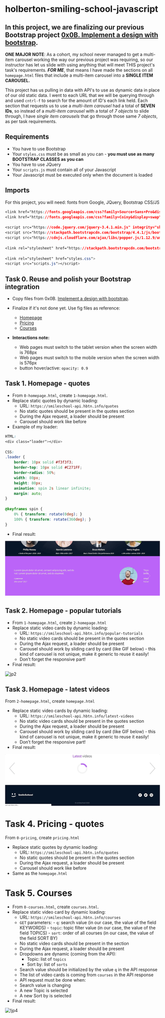 # holberton-smiling-school-javascript

## In this project, we are finalizing our previous Bootstrap project [0x0B. Implement a design with bootstrap](https://github.com/tayloradam1999/holberton-smiling-school).  
  
**ONE MAJOR NOTE**: As a cohort, my school never managed to get a multi-item carousel working the way our previous project was requiring, so our instructor has let us slide with using anything that will meet THIS project's task's requirements. ***FOR ME***, that means I have made the sections on all ```homepage.html``` files that include a multi-item carousel into a **SINGLE ITEM CAROUSEL.** 

This project has us pulling in data with API's to use as dynamic data in place of our old static data. I went to each URL that we will be querying through and used ```cntrl-f``` to search for the amount of ID's each link held. Each section that requests us to use a *multi-item carousel* had a total of **SEVEN IDs**, so instead of a *multi-item carousel* with a total of *7 objects* to slide through, I have *single item carousels* that go through those same *7 objects*, as per task requirements. 
  
## **Requirements**
- You have to use Bootstrap  
- Your ```styles.css``` must be as small as you can - **you must use as many BOOTSTRAP CLASSES as you can**  
- You have to use JQuery  
- Your ```scripts.js``` must contain all of your Javascript 
- Your Javascript must be executed only when the document is loaded
  
## **Imports**  
For this project, you will need: fonts from Google, JQuery, Bootstrap CSS/JS  
```css
<link href="https://fonts.googleapis.com/css?family=Source+Sans+Pro&display=swap" rel="stylesheet">
<link href="https://fonts.googleapis.com/css?family=Coiny&display=swap" rel="stylesheet">

<script src="https://code.jquery.com/jquery-3.4.1.min.js" integrity="sha256-CSXorXvZcTkaix6Yvo6HppcZGetbYMGWSFlBw8HfCJo=" crossorigin="anonymous"></script>
<script src="https://stackpath.bootstrapcdn.com/bootstrap/4.4.1/js/bootstrap.min.js" integrity="sha384-wfSDF2E50Y2D1uUdj0O3uMBJnjuUD4Ih7YwaYd1iqfktj0Uod8GCExl3Og8ifwB6" crossorigin="anonymous"></script>
<script src="https://cdnjs.cloudflare.com/ajax/libs/popper.js/1.12.9/umd/popper.min.js" integrity="sha384-ApNbgh9B+Y1QKtv3Rn7W3mgPxhU9K/ScQsAP7hUibX39j7fakFPskvXusvfa0b4Q" crossorigin="anonymous"></script>

<link rel="stylesheet" href="https://stackpath.bootstrapcdn.com/bootstrap/4.4.1/css/bootstrap.min.css" integrity="sha384-Vkoo8x4CGsO3+Hhxv8T/Q5PaXtkKtu6ug5TOeNV6gBiFeWPGFN9MuhOf23Q9Ifjh" crossorigin="anonymous">

<link rel="stylesheet" href="styles.css">
<script src="scripts.js"></script>
```  
  
## Task 0. Reuse and polish your Bootstrap integration  
  
- Copy files from 0x0B. [Implement a design with bootstrap](https://github.com/tayloradam1999/holberton-smiling-school).  
- Finalize if it's not done yet. Use fig files as reference:  
  -  [Homepage](https://intranet.hbtn.io/rltoken/mC4bLymOd9FMoIhiin8iFw)
  -  [Pricing](https://intranet.hbtn.io/rltoken/02-q4kxXjykgU4EAFg0enQ)
  -  [Courses](https://intranet.hbtn.io/rltoken/pk73WmNgM10PiHpp-0R0pQ)  
  
- **Interactions note:**
  -  Web pages must switch to the tablet version when the screen width is 768px
  -  Web pages must switch to the mobile version when the screen width is 576px
  -  button hover/active: ```opacity: 0.9```  
  
## Task 1. Homepage - quotes  
  
- From ```0-homepage.html```, create ```1-homepage.html```.
- Replace static quotes by dynamic loading:
  -  URL: ```https://smileschool-api.hbtn.info/quotes```
  - No static quotes should be present in the quotes section
  - During the Ajax request, a loader should be present
  - Carousel should work like before
- Example of my loader:
```css
HTML:
<div class="loader"></div>

CSS:
.loader {
    border: 10px solid #f3f3f3;
    border-top: 10px solid #C271FF;
    border-radius: 50%;
    width: 80px;
    height: 80px;
    animation: spin 2s linear infinite;
    margin: auto;
}

@keyframes spin {
    0% { transform: rotate(0deg); }
    100% { transform: rotate(360deg); }
}
```
- Final result:
  
![jq1](https://github.com/tayloradam1999/holberton-smiling-school-javascript/blob/main/readme_assets/jq1.gif)  
  
## Task 2. Homepage - popular tutorials  
  
- From ```1-homepage.html```, create ```2-homepage.html```  
- Replace static video cards by dynamic loading:
  - URL: ```https://smileschool-api.hbtn.info/popular-tutorials```
  - No static video cards should be present in the quotes section
  - During the Ajax request, a loader should be present
  -  Carousel should work by sliding card by card (like GIF below) - this kind of carousel is not unique, make it generic to reuse it easily!
  -  Don’t forget the responsive part!
- Final result:  
  
![jp2](https://github.com/tayloradam1999/holberton-smiling-school-javascript/blob/main/readme_assets/jq2.gif)  
  
## Task 3. Homepage - latest videos
  
From ```2-homepage.html```, create ```homepage.html```
- Replace static video cards by dynamic loading:
  - URL: ```https://smileschool-api.hbtn.info/latest-videos```
  - No static video cards should be present in the quotes section
  - During the Ajax request, a loader should be present
  -  Carousel should work by sliding card by card (like GIF below) - this kind of carousel is not unique, make it generic to reuse it easily!
  -  Don’t forget the responsive part!
- Final result:  
  
![jp3](https://github.com/tayloradam1999/holberton-smiling-school-javascript/blob/main/readme_assets/jq3.gif)  
  
# Task 4. Pricing - quotes
  
From ```0-pricing```, create ```pricing.html```  
- Replace static quotes by dynamic loading: 
  - URL: ```https://smileschool-api.hbtn.info/quotes```
  - No static quotes should be present in the quotes section
  - During the Ajax request, a loader should be present  
  - Carousel should work like before
- Same as the ```homepage.html```
  
# Task 5. Courses
  
- From ```0-courses.html```, create ```courses.html```.  
- Replace static video card by dynamic loading:
  -  URL: ```https://smileschool-api.hbtn.info/courses```
    -  ```GET``` parameters:
	  -  ```q```: search value (in our case, the value of the field KEYWORDS)
	  -  ```topic```: topic filter value (in our case, the value of the field TOPICS)
	  -  ```sort```: order of all courses (in our case, the value of the field SORT BY)
  - No static video cards should be present in the section
  - During the Ajax request, a loader should be present
  - Dropdowns are dynamic (coming from the API):
    -  Topic: list of ```topics```
	- Sort by: list of ```sorts```
  -  Search value should be initialized by the value ```q``` in the API response
  -  The list of video cards is coming from ```courses``` in the API response
  -  API request must be done when:
    -  Search value is changing
	-  A new Topic is selected
	-  A new Sort by is selected
- Final result:  
  
![!jp4](https://github.com/tayloradam1999/holberton-smiling-school-javascript/blob/main/readme_assets/jq4.gif)  
  